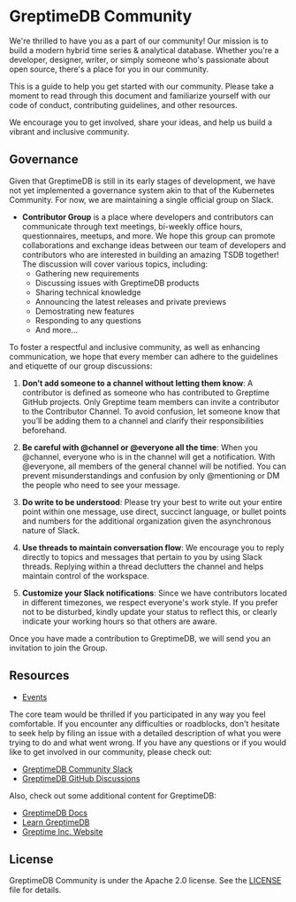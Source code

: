 # GreptimeDB Community

We're thrilled to have you as a part of our community! Our mission is to build a modern hybrid time series & analytical database. Whether you're a developer, designer, writer, or simply someone who's passionate about open source, there's a place for you in our community.

This is a guide to help you get started with our community. Please take a moment to read through this document and familiarize yourself with our code of conduct, contributing guidelines, and other resources.

We encourage you to get involved, share your ideas, and help us build a vibrant and inclusive community.

## Governance
Given that GreptimeDB is still in its early stages of development, we have not yet implemented a governance system akin to that of the Kubernetes Community. For now, we are maintaining a single official group on Slack.

* **Contributor Group** is a place where developers and contributors can communicate through text meetings, bi-weekly office hours, questionnaires, meetups, and more. We hope this group can promote collaborations and exchange ideas between our team of developers and contributors who are interested in building an amazing TSDB together! 
The discussion will cover various topics, including:
  * Gathering new requirements
  * Discussing issues with GreptimeDB products
  * Sharing technical knowledge
  * Announcing the latest releases and private previews
  * Demostrating new features
  * Responding to any questions
  * And more...

To foster a respectful and inclusive community, as well as enhancing communication, we hope that every member can adhere to the guidelines and etiquette of our group discussions:

1. **Don’t add someone to a channel without letting them know**: A contributor is defined as someone who has contributed to Greptime GitHub projects. Only Greptime team members can invite a contributor to the Contributor Channel. To avoid confusion, let someone know that you’ll be adding them to a channel and clarify their responsibilities beforehand.

2. **Be careful with @channel or @everyone all the time**: When you @channel, everyone who is in the channel will get a notification. With @everyone, all members of the general channel will be notified. You can prevent misunderstandings and confusion by only @mentioning or DM the people who need to see your message.

3. **Do write to be understood**: Please try your best to write out your entire point within one message, use direct, succinct language, or bullet points and numbers for the additional organization given the asynchronous nature of Slack.

4. **Use threads to maintain conversation flow**: We encourage you to reply directly to topics and messages that pertain to you by using Slack threads. Replying within a thread declutters the channel and helps maintain control of the workspace.

5. **Customize your Slack notifications**: Since we have contributors located in different timezones, we respect everyone's work style. If you prefer not to be disturbed, kindly update your status to reflect this, or clearly indicate your working hours so that others are aware.

Once you have made a contribution to GreptimeDB, we will send you an invitation to join the Group.

## Resources

* [Events](events/)

The core team would be thrilled if you participated in any way you feel comfortable. If you encounter any difficulties or roadblocks, don't hesitate to seek help by filing an issue with a detailed description of what you were trying to do and what went wrong. If you have any questions or if you would like to get involved in our community, please check out:

* [GreptimeDB Community Slack](https://greptime.com/slack)
* [GreptimeDB GitHub Discussions](https://github.com/GreptimeTeam/greptimedb/discussions)

Also, check out some additional content for GreptimeDB:

* [GreptimeDB Docs](https://greptime.com/docs)
* [Learn GreptimeDB](https://greptime.com/products/db)
* [Greptime Inc. Website](https://greptime.com/)

## License

GreptimeDB Community is under the Apache 2.0 license. See the [LICENSE](./LICENSE) file for details.
